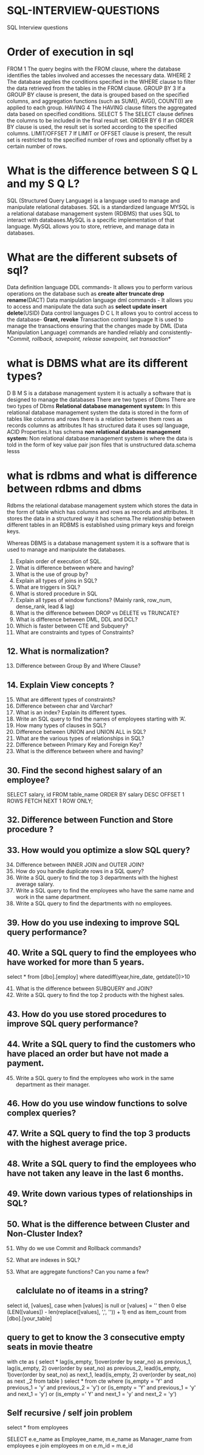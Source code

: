 # SQL-INTERVIEW-QUESTIONS
SQL Interview questions

# Order of execution in sql 
FROM	1	The query begins with the FROM clause, where the database identifies the tables involved and accesses the necessary data.
WHERE	2	The database applies the conditions specified in the WHERE clause to filter the data retrieved from the tables in the FROM clause.
GROUP BY	3	If a GROUP BY clause is present, the data is grouped based on the specified columns, and aggregation functions (such as SUM(), AVG(), COUNT()) are applied to each group.
HAVING	4	The HAVING clause filters the aggregated data based on specified conditions.
SELECT	5	The SELECT clause defines the columns to be included in the final result set.
ORDER BY	6	If an ORDER BY clause is used, the result set is sorted according to the specified columns.
LIMIT/OFFSET	7	If LIMIT or OFFSET clause is present, the result set is restricted to the specified number of rows and optionally offset by a certain number of rows.


# What is the difference between S Q L and my S Q L?
SQL (Structured Query Language) is a language used to manage and manipulate relational databases. SQL is a standardized language
MYSQL is a relational database management system (RDBMS) that uses SQL to interact with databases.MySQL is a specific implementation of that language.
MySQL allows you to store, retrieve, and manage data in databases.

# What are the different subsets of sql?

Data definition language DDL commands- It allows you to perform various operations on the database such as  **create alter truncate drop rename**(DACT)
Data manipulation language dml commands - It allows you to access and manipulate the data such as **select update insert delete**(USID)
Data control languages D C L It allows you to control access to the database- **Grant, revoke**
Transaction control language It is used to manage the transactions ensuring that the changes made by DML (Data Manipulation Language) commands are handled reliably and consistently- **Commit, rollback, savepoint, release savepoint, set transaction\**

# what is DBMS what are its different types?

D B M S is a database management system it is actually a software that is designed to manage the databases There are two types of Dbms
 There are two types of Dbms
**Relational database management system:** In this relational database management system the data is stored in the form of tables like columns and rows there is a relation between them rows as records columns as attributes It has structured data it uses sql language, ACID Properties.it has schema
**non relational database management system:** Non relational database management system is where the data is told in the form of key value pair json files that is unstructured data.schema lesss

# what is rdbms and what is difference between rdbms and dbms
Rdbms the relational database management system which stores the data in the form of table which has columns and rows as records and attributes. It stores the data in a structured way it has schema.The relationship between different tables in an RDBMS is established using primary keys and foreign keys.

Whereas DBMS is a database management system it is a software that is used to manage and manipulate the databases.

1. Explain order of execution of SQL.
2. What is difference between where and having?
3. What is the use of group by?
4. Explain all types of joins in SQL?
5. What are triggers in SQL?
6. What is stored procedure in SQL
7. Explain all types of window functions?
(Mainly rank, row_num, dense_rank, lead & lag)
8. What is the difference between DROP vs DELETE vs TRUNCATE?
9. What is difference between DML, DDL and DCL?
10. Which is faster between CTE and Subquery?
11. What are constraints and types of Constraints?
## 12. What is normalization?
13. Difference between Group By and Where Clause?
## 14. Explain View concepts ?
15. What are different types of constraints?
16. Difference between char and Varchar?
17. What is an index? Explain its different types.
18. Write an SQL query to find the names of employees starting with ‘A’. 
19. How many types of clauses in SQL?
26. Difference between UNION and UNION ALL in SQL?
27. What are the various types of relationships in SQL?
28. Difference between Primary Key and Foreign Key?
29. What is the difference between where and having?
## 30. Find the second highest salary of an employee?
 SELECT salary, id
FROM table_name
ORDER BY salary DESC
OFFSET 1 ROWS FETCH NEXT 1 ROW ONLY;

## 32. Difference between Function and Store procedure ?
## 33. How would you optimize a slow SQL query?
34. Difference between INNER JOIN and OUTER JOIN?
35. How do you handle duplicate rows in a SQL query?
36. Write a SQL query to find the top 3 departments with the highest average salary.
37. Write a SQL query to find the employees who have the same name and work in the same department.
38. Write a SQL query to find the departments with no employees.
## 39. How do you use indexing to improve SQL query performance?
## 40. Write a SQL query to find the employees who have worked for more than 5 years.


select * from 
[dbo].[employ]
where datediff(year,hire_date, getdate())>10

41. What is the difference between SUBQUERY and JOIN?
42. Write a SQL query to find the top 2 products with the highest sales.
## 43. How do you use stored procedures to improve SQL query performance?
## 44. Write a SQL query to find the customers who have placed an order but have not made a payment.
45. Write a SQL query to find the employees who work in the same department as their manager.
## 46. How do you use window functions to solve complex queries?
## 47. Write a SQL query to find the top 3 products with the highest average price.
## 48. Write a SQL query to find the employees who have not taken any leave in the last 6 months.
## 49. Write down various types of relationships in SQL?
## 50. What is the difference between Cluster and Non-Cluster Index?
51. Why do we use Commit and Rollback commands?
52. What are indexes in SQL?
53. What are aggregate functions? Can you name a few?

    ## calclulate no of iteams in a string?

select id, [values],
case 
    when [values] is null or [values] = '' then 0 
    else (LEN([values]) - len(replace([values], ',', '')) + 1) 
end as item_count
from  [dbo].[your_table]


## query to get to know the 3 consecutive empty seats in movie theatre

with cte as 
(
select * 
lag(is_empty, 1)over(order by sear_no) as previous_1,
lag(is_empty, 2) over(order by seat_no) as previous_2,
lead(is_empty, 1)over(order by seat_no) as next_1,
lead(is_empty, 2) over(order by seat_no) as next _2
from table
)
select * from cte 
where (is_empty = 'Y' and previous_1 = 'y' and previous_2 = 'y') or
      (is_empty = 'Y' and previous_1 = 'y' and next_1 = 'y') or
	  (is_empty =' Y' and next_1 = 'y' and next_2 = 'y')


## Self recursive / self join problem

select * from employees

SELECT e.e_name as Employee_name, m.e_name as Manager_name
from employees e
join employees m
on e.m_id = m.e_id

























